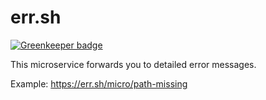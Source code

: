 # err.sh

[![Greenkeeper badge](https://badges.greenkeeper.io/zeit/err-sh.svg)](https://greenkeeper.io/)

This microservice forwards you to detailed error messages.

Example: https://err.sh/micro/path-missing
